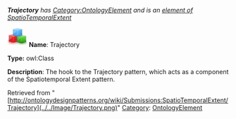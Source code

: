 ___Trajectory__ has [Category:OntologyElement](../../Category/OntologyElement "Category:OntologyElement") and is an [element of](../../Property/ElementOf "Property:ElementOf") [SpatioTemporalExtent](../../Submissions/SpatioTemporalExtent "Submissions:SpatioTemporalExtent")_


  




[![Class](../../images/thumb/2/27/Class.gif/45px-Class.gif)](../../Image/Class.gif "Class")
__Name__: Trajectory 


__Type:__ owl:Class 


__Description__: The hook to the Trajectory pattern, which acts as a component of the Spatiotemporal Extent pattern. 





Retrieved from "[http://ontologydesignpatterns.org/wiki/Submissions:SpatioTemporalExtent/Trajectory](../../Image/Trajectory.png)"
 [Category](http://ontologydesignpatterns.org/wiki/Special:Categories "Special:Categories"): [OntologyElement](../../Category/OntologyElement "Category:OntologyElement")